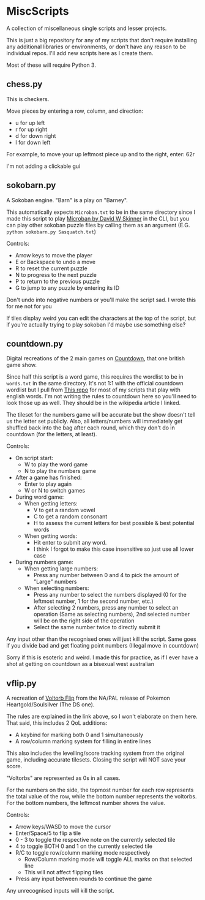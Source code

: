 # MiscScripts
A collection of miscellaneous single scripts and lesser projects.

This is just a big repository for any of my scripts that don't require installing any additional libraries or environments, or don't have any reason to be individual repos. I'll add new scripts here as I create them.

Most of these will require Python 3.

## chess.py
This is checkers.

Move pieces by entering a row, column, and direction:
- u for up left
- r for up right
- d for down right
- l for down left

For example, to move your up leftmost piece up and to the right, enter: 62r

I'm not adding a clickable gui

## sokobarn.py
A Sokoban engine. "Barn" is a play on "Barney".

This automatically expects `Microban.txt` to be in the same directory since I made this script to play [Microban by David W Skinner](http://www.abelmartin.com/rj/sokobanJS/Skinner/David%20W.%20Skinner%20-%20Sokoban.htm) in the CLI,
but you can play other sokoban puzzle files by calling them as an argument (E.G. `python sokobarn.py Sasquatch.txt`)

Controls:
- Arrow keys to move the player
- E or Backspace to undo a move
- R to reset the current puzzle
- N to progress to the next puzzle
- P to return to the previous puzzle
- G to jump to any puzzle by entering its ID

Don't undo into negative numbers or you'll make the script sad. I wrote this for me not for you

If tiles display weird you can edit the characters at the top of the script, but if you're actually trying to play sokoban I'd maybe use something else?

## countdown.py
Digital recreations of the 2 main games on [Countdown](https://en.wikipedia.org/wiki/Countdown_(game_show)), that one british game show.

Since half this script is a word game, this requires the wordlist to be in `words.txt` in the same directory. It's not 1:1 with the official countdown wordlist but I pull from [This repo](https://github.com/dwyl/english-words) for most of my scripts that play with english words.
I'm not writing the rules to countdown here so you'll need to look those up as well. They should be in the wikipedia article I linked.

The tileset for the numbers game will be accurate but the show doesn't tell us the letter set publicly. Also, all letters/numbers will immediately get shuffled back into the bag after each round, which they don't do in countdown (for the letters, at least).

Controls:
- On script start:
  - W to play the word game
  - N to play the numbers game
- After a game has finished:
  - Enter to play again
  - W or N to switch games
- During word game:
  - When getting letters:
    - V to get a random vowel
    - C to get a random consonant
    - H to assess the current letters for best possible & best potential words
  - When getting words:
    - Hit enter to submit any word.
    - I think I forgot to make this case insensitive so just use all lower case
- During numbers game:
  - When getting large numbers:
    - Press any number between 0 and 4 to pick the amount of "Large" numbers
  - When selecting numbers:
    - Press any number to select the numbers displayed (0 for the leftmost number, 1 for the second number, etc.)
    - After selecting 2 numbers, press any number to select an operation (Same as selecting numbers), 2nd selected number will be on the right side of the operation
    - Select the same number twice to directly submit it

Any input other than the recognised ones will just kill the script. Same goes if you divide bad and get floating point numbers (Illegal move in countdown)

Sorry if this is esoteric and weird. I made this for practice, as if I ever have a shot at getting on countdown as a bisexual west australian

## vflip.py
A recreation of [Voltorb Flip](https://bulbapedia.bulbagarden.net/wiki/Voltorb_Flip) from the NA/PAL release of Pokemon Heartgold/Soulsilver (The DS one).

The rules are explained in the link above, so I won't elaborate on them here. That said, this includes 2 QoL additions:
- A keybind for marking both 0 and 1 simultaneously
- A row/column marking system for filling in entire lines

This also includes the levelling/score tracking system from the original game, including accurate tilesets. Closing the script will NOT save your score.

"Voltorbs" are represented as 0s in all cases.

For the numbers on the side, the topmost number for each row represents the total value of the row, while the bottom number represents the voltorbs. For the bottom numbers, the leftmost number shows the value.

Controls:
- Arrow keys/WASD to move the cursor
- Enter/Space/5 to flip a tile
- 0 - 3 to toggle the respective note on the currently selected tile
- 4 to toggle BOTH 0 and 1 on the currently selected tile
- R/C to toggle row/column marking mode respectively
  - Row/Column marking mode will toggle ALL marks on that selected line
  - This will not affect flipping tiles
- Press any input between rounds to continue the game

Any unrecognised inputs will kill the script.
